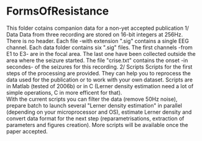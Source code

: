 # FormsOfResistance
This folder cotains companion data for a non-yet accepted publication
1/ Data
Data from three recording are stored on 16-bit integers at 256Hz.
There is no header. Each file -with extension ".sig" contains a single EEG channel.
Each data folder contains six ".sig" files. The first channels -from E1 to E3- are in the focal area. The last one have been collected outside the area where the seizure started.
The file "crise.txt" contains the onset -in secondes- of the seizures for this recording.
2/ Scripts
Scripts for the first steps of the processing are provided. They can help you to reprocess the data used for the publication or to work with your own dataset. Scripts are in Matlab (tested of 2006b) or in C (Lerner density estimation need a lot of simple operations, C in more efficent for that).  
With the current scripts you can filter the data (remove 50Hz noise), prepare batch to launch several "Lerner density estimation" in parallel (depending on your microprocessor and OS), estimate Lerner density and convert data format for the next step (reparametrisations, extraction of parameters and figures creation). 
More scripts will be available once the paper accepted. 
